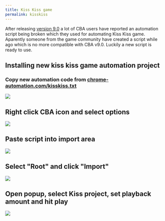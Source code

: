 ```yaml
---
title: Kiss Kiss game
permalink: kisskiss
---
```


After releasing [version 9.0](/new_9-0) a lot of CBA users have reported an
automation script being broken which they used for automating Kiss Kiss game.
Aparently someone from the game community have created a script while ago which
is no more compatible with CBA v9.0. Luckily a new script is ready to use.

## Installing new kiss kiss game automation project
### Copy new automation code from <a href="https://chrome-automation.com/kisskiss.txt" target="_blank">chrome-automation.com/kisskiss.txt</a>

![](/images/ready/kisskiss/copy-script.png)

## Right click CBA icon and select options

![](/images/ready/kisskiss/open-options.png)

## Paste script into import area

![](/images/ready/kisskiss/import-paste.png)

## Select "Root" and click "Import"

![](/images/ready/kisskiss/import-click.png)

## Open popup, select Kiss project, set playback amount and hit play

![](/images/ready/kisskiss/play-automation.png)
